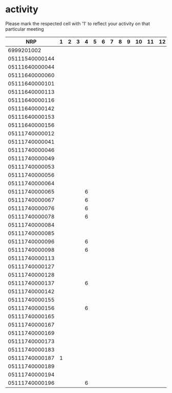 # activity
Please mark the respected cell with '1' to reflect your activity on that particular meeting

| NRP            | 1 | 2 | 3 | 4 | 5 | 6 | 7 | 8 | 9 | 10 | 11 | 12 | 13 | 14 | 15 | 16 |
|----------------|---|---|---|---|---|---|---|---|---|----|----|----|----|----|----|----|
| 6999201002     |   |   |   |   |   |   |   |   |   |    |    |    |    |    |    |    |
| 05111540000144 |   |   |   |   |   |   |   |   |   |    |    |    |    |    |    |    |
| 05111640000044 |   |   |   |   |   |   |   |   |   |    |    |    |    |    |    |    |
| 05111640000060 |   |   |   |   |   |   |   |   |   |    |    |    |    |    |    |    |
| 05111640000101 |   |   |   |   |   |   |   |   |   |    |    |    |    |    |    |    |
| 05111640000113 |   |   |   |   |   |   |   |   |   |    |    |    |    |    |    |    |
| 05111640000116 |   |   |   |   |   |   |   |   |   |    |    |    |    |    |    |    |
| 05111640000142 |   |   |   |   |   |   |   |   |   |    |    |    |    |    |    |    |
| 05111640000153 |   |   |   |   |   |   |   |   |   |    |    |    |    |    |    |    |
| 05111640000156 |   |   |   |   |   |   |   |   |   |    |    |    |    |    |    |    |
| 05111740000012 |   |   |   |   |   |   |   |   |   |    |    |    |    |    |    |    |
| 05111740000041 |   |   |   |   |   |   |   |   |   |    |    |    |    |    |    |    |
| 05111740000046 |   |   |   |   |   |   |   |   |   |    |    |    |    |    |    |    |
| 05111740000049 |   |   |   |   |   |   |   |   |   |    |    |    |    |    |    |    |
| 05111740000053 |   |   |   |   |   |   |   |   |   |    |    |    |    |    |    |    |
| 05111740000056 |   |   |   |   |   |   |   |   |   |    |    |    |    |    |    |    |
| 05111740000064 |   |   |   |   |   |   |   |   |   |    |    |    |    |    |    |    |
| 05111740000065 |   |   |   | 6 |   |   |   |   |   |    |    |    |    |    |    |    |
| 05111740000067 |   |   |   | 6 |   |   |   |   |   |    |    |    |    |    |    |    |
| 05111740000076 |   |   |   | 6 |   |   |   |   |   |    |    |    |    |    |    |    |
| 05111740000078 |   |   |   | 6 |   |   |   |   |   |    |    |    |    |    |    |    |
| 05111740000084 |   |   |   |   |   |   |   |   |   |    |    |    |    |    |    |    |
| 05111740000085 |   |   |   |   |   |   |   |   |   |    |    |    |    |    |    |    |
| 05111740000096 |   |   |   | 6 |   |   |   |   |   |    |    |    |    |    |    |    |
| 05111740000098 |   |   |   | 6 |   |   |   |   |   |    |    |    |    |    |    |    |
| 05111740000113 |   |   |   |   |   |   |   |   |   |    |    |    |    |    |    |    |
| 05111740000127 |   |   |   |   |   |   |   |   |   |    |    |    |    |    |    |    |
| 05111740000128 |   |   |   |   |   |   |   |   |   |    |    |    |    |    |    |    |
| 05111740000137 |   |   |   | 6 |   |   |   |   |   |    |    |    |    |    |    |    |
| 05111740000142 |   |   |   |   |   |   |   |   |   |    |    |    |    |    |    |    |
| 05111740000155 |   |   |   |   |   |   |   |   |   |    |    |    |    |    |    |    |
| 05111740000156 |   |   |   | 6 |   |   |   |   |   |    |    |    |    |    |    |    |
| 05111740000165 |   |   |   |   |   |   |   |   |   |    |    |    |    |    |    |    |
| 05111740000167 |   |   |   |   |   |   |   |   |   |    |    |    |    |    |    |    |
| 05111740000169 |   |   |   |   |   |   |   |   |   |    |    |    |    |    |    |    |
| 05111740000173 |   |   |   |   |   |   |   |   |   |    |    |    |    |    |    |    |
| 05111740000183 |   |   |   |   |   |   |   |   |   |    |    |    |    |    |    |    |
| 05111740000187 | 1 |   |   |   |   |   |   |   |   |    |    |    |    |    |    |    |
| 05111740000189 |   |   |   |   |   |   |   |   |   |    |    |    |    |    |    |    |
| 05111740000194 |   |   |   |   |   |   |   |   |   |    |    |    |    |    |    |    |
| 05111740000196 |   |   |   | 6 |   |   |   |   |   |    |    |    |    |    |    |    |
